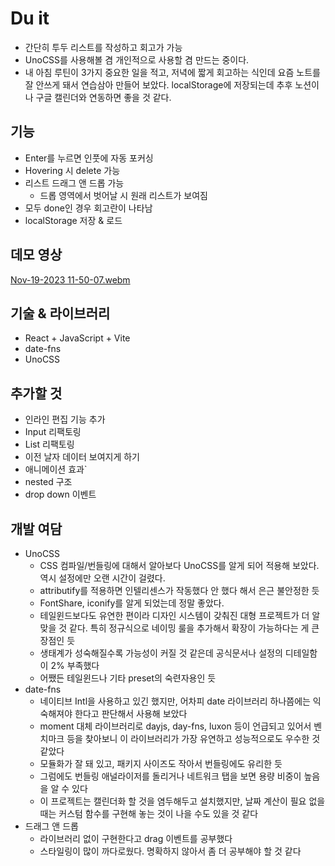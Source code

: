 # Du it

- 간단히 투두 리스트를 작성하고 회고가 가능
- UnoCSS를 사용해볼 겸 개인적으로 사용할 겸 만드는 중이다.
- 내 아침 루틴이 3가지 중요한 일을 적고, 저녁에 짧게 회고하는 식인데 요즘 노트를 잘 안쓰게 돼서 연습삼아 만들어 보았다. localStorage에 저장되는데 추후 노션이나 구글 캘린더와 연동하면 좋을 것 같다.

## 기능

- Enter를 누르면 인풋에 자동 포커싱
- Hovering 시 delete 가능
- 리스트 드래그 앤 드롭 가능
  - 드롭 영역에서 벗어날 시 원래 리스트가 보여짐
- 모두 done인 경우 회고란이 나타남
- localStorage 저장 & 로드

## 데모 영상

[Nov-19-2023 11-50-07.webm](https://github.com/urbanscratcher/project-todo/assets/17016494/0d359602-89e7-4ce7-be75-59b6978c2ba0)

## 기술 & 라이브러리

- React + JavaScript + Vite
- date-fns
- UnoCSS

## 추가할 것

- 인라인 편집 기능 추가
- Input 리팩토링
- List 리팩토링
- 이전 날자 데이터 보여지게 하기
- 애니메이션 효과`
- nested 구조
- drop down 이벤트

## 개발 여담

- UnoCSS
  - CSS 컴파일/번들링에 대해서 알아보다 UnoCSS를 알게 되어 적용해 보았다. 역시 설정에만 오랜 시간이 걸렸다.
  - attributify를 적용하면 인텔리센스가 작동했다 안 했다 해서 은근 불안정한 듯
  - FontShare, iconify를 알게 되었는데 정말 좋았다.
  - 테일윈드보다도 유연한 편이라 디자인 시스템이 갖춰진 대형 프로젝트가 더 알맞을 것 같다. 특히 정규식으로 네이밍 룰을 추가해서 확장이 가능하다는 게 큰 장점인 듯
  - 생태계가 성숙해질수록 가능성이 커질 것 같은데 공식문서나 설정의 디테일함이 2% 부족했다
  - 어쨌든 테일윈드나 기타 preset의 숙련자용인 듯
- date-fns
  - 네이티브 Intl을 사용하고 있긴 했지만, 어차피 date 라이브러리 하나쯤에는 익숙해져야 한다고 판단해서 사용해 보았다
  - moment 대체 라이브러리로 dayjs, day-fns, luxon 등이 언급되고 있어서 벤치마크 등을 찾아보니 이 라이브러리가 가장 유연하고 성능적으로도 우수한 것 같았다
  - 모듈화가 잘 돼 있고, 패키지 사이즈도 작아서 번들링에도 유리한 듯
  - 그럼에도 번들링 애널라이저를 돌리거나 네트워크 탭을 보면 용량 비중이 높음을 알 수 있다
  - 이 프로젝트는 캘린더화 할 것을 염두해두고 설치했지만, 날짜 계산이 필요 없을 때는 커스텀 함수를 구현해 놓는 것이 나을 수도 있을 것 같다
- 드래그 앤 드롭
  - 라이브러리 없이 구현한다고 drag 이벤트를 공부했다
  - 스타일링이 많이 까다로웠다. 명확하지 않아서 좀 더 공부해야 할 것 같다
